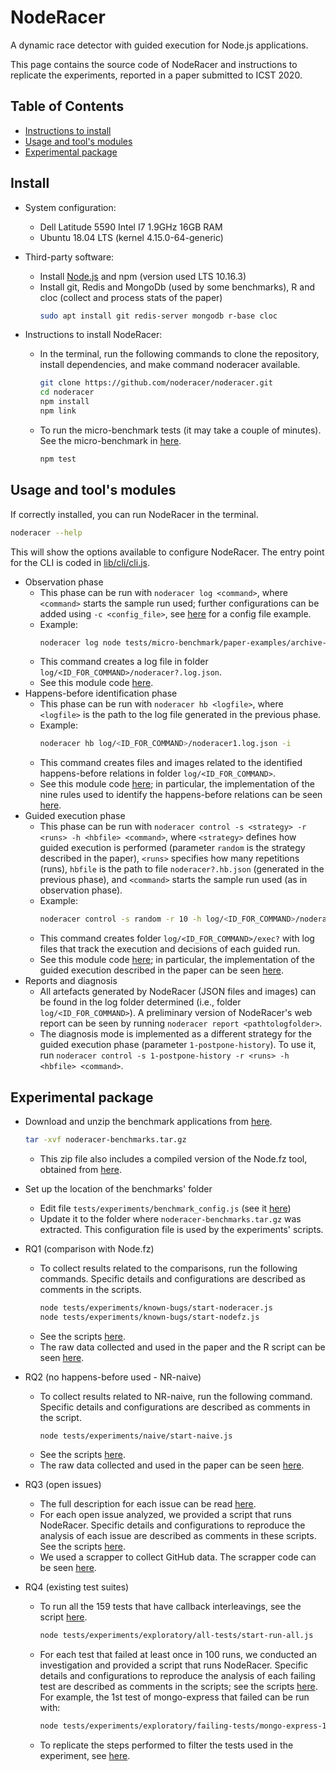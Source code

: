 # NodeRacer

A dynamic race detector with guided execution for Node.js applications. 

This page contains the source code of NodeRacer and instructions to replicate the experiments, reported in a paper submitted to ICST 2020.

## Table of Contents

- [Instructions to install](#install)
- [Usage and tool's modules](#usage-and-tools-modules)
- [Experimental package](#experimental-package)

## Install

- System configuration:
  - Dell Latitude 5590 Intel I7 1.9GHz 16GB RAM
  - Ubuntu 18.04 LTS (kernel 4.15.0-64-generic)

- Third-party software:
  - Install [Node.js](https://nodejs.org/en/download/) and npm (version used LTS 10.16.3)
  - Install git, Redis and MongoDb (used by some benchmarks), R and cloc (collect and process stats of the paper)
    ```bash
    sudo apt install git redis-server mongodb r-base cloc
    ```

- Instructions to install NodeRacer:
  - In the terminal, run the following commands to clone the repository, install dependencies, and make command noderacer available. 
    ```bash
    git clone https://github.com/noderacer/noderacer.git
    cd noderacer
    npm install
    npm link
    ```
  - To run the micro-benchmark tests (it may take a couple of minutes). See the micro-benchmark in [here](tests/micro-benchmark).
    ```bash
    npm test
    ```

## Usage and tool's modules

If correctly installed, you can run NodeRacer in the terminal.  
```bash
noderacer --help
```  
This will show the options available to configure NodeRacer. The entry point for the CLI is coded in [lib/cli/cli.js](lib/cli/cli.js).

- Observation phase
  - This phase can be run with `noderacer log <command>`, where `<command>` starts the sample run used; further configurations can be added using `-c <config_file>`, see [here](lib/logger/settings-example.json) for a config file example. 
  - Example:
    ```bash
    noderacer log node tests/micro-benchmark/paper-examples/archive-like-test.js  
    ```  
  - This command creates a log file in folder `log/<ID_FOR_COMMAND>/noderacer?.log.json`.
  - See this module code [here](lib/logger).
- Happens-before identification phase
  - This phase can be run with `noderacer hb <logfile>`, where `<logfile>` is the path to the log file generated in the previous phase. 
  - Example:
    ```bash
    noderacer hb log/<ID_FOR_COMMAND>/noderacer1.log.json -i
    ```  
  - This command creates files and images related to the identified happens-before relations in folder `log/<ID_FOR_COMMAND>`.
  - See this module code [here](lib/hb); in particular, the implementation of the nine rules used to identify the happens-before relations can be seen [here](lib/hb/rules).
- Guided execution phase
  - This phase can be run with `noderacer control -s <strategy> -r <runs> -h <hbfile> <command>`, where `<strategy>` defines how guided execution is performed (parameter `random` is the strategy described in the paper), `<runs>` specifies how many repetitions (runs), `hbfile` is the path to file `noderacer?.hb.json` (generated in the previous phase), and `<command>` starts the sample run used (as in observation phase). 
  - Example:
    ```bash
    noderacer control -s random -r 10 -h log/<ID_FOR_COMMAND>/noderacer1.hb.json node tests/micro-benchmark/paper-examples/archive-like-test.js
    ```
  - This command creates folder `log/<ID_FOR_COMMAND>/exec?` with log files that track the execution and decisions of each guided run. 
  - See this module code [here](lib/controller); in particular, the implementation of the guided execution described in the paper can be seen [here](lib/controller/strategies/random1.js).
- Reports and diagnosis
  - All artefacts generated by NodeRacer (JSON files and images) can be found in the log folder determined (i.e., folder `log/<ID_FOR_COMMAND>`). A preliminary version of NodeRacer's web report can be seen by running `noderacer report <pathtologfolder>`.  
  - The diagnosis mode is implemented as a different strategy for the guided execution phase (parameter `1-postpone-history`). To use it, run `noderacer control -s 1-postpone-history -r <runs> -h <hbfile> <command>`.  

## Experimental package

- Download and unzip the benchmark applications from [here](https://www.dropbox.com/s/j9l1v42o8auaryl/noderacer-benchmarks.tar.gz).
  ```bash
  tar -xvf noderacer-benchmarks.tar.gz
  ```
  - This zip file also includes a compiled version of the Node.fz tool, obtained from [here](https://github.com/VTLeeLab/NodeFz).
- Set up the location of the benchmarks' folder
  - Edit file `tests/experiments/benchmark_config.js` (see it [here](tests/experiments/benchmark_config.js))
  - Update it to the folder where `noderacer-benchmarks.tar.gz` was extracted. This configuration file is used by the experiments' scripts.
- RQ1 (comparison with Node.fz)
  - To collect results related to the comparisons, run the following commands. Specific details and configurations are described as comments in the scripts.
    ```bash
    node tests/experiments/known-bugs/start-noderacer.js 
    node tests/experiments/known-bugs/start-nodefz.js
    ```    
  - See the scripts [here](tests/experiments/known-bugs).
  - The raw data collected and used in the paper and the R script can be seen [here](tests/experiments/known-bugs/data).
- RQ2 (no happens-before used - NR-naive)
  - To collect results related to NR-naive, run the following command. Specific details and configurations are described as comments in the script.
    ```bash
    node tests/experiments/naive/start-naive.js   
    ```    
  - See the scripts [here](tests/experiments/naive).
  - The raw data collected and used in the paper can be seen [here](tests/experiments/naive/data).

- RQ3 (open issues)
  - The full description for each issue can be read [here](tests/experiments/open-issues).
  - For each open issue analyzed, we provided a script that runs NodeRacer. Specific details and configurations to reproduce the analysis of each issue are described as comments in these scripts. See the scripts [here](tests/experiments/open-issues).
  - We used a scrapper to collect GitHub data. The scrapper code can be seen [here](tests/experiments/github-scrapper).
- RQ4 (existing test suites)
  - To run all the 159 tests that have callback interleavings, see the script [here](tests/experiments/exploratory/all-tests). 
      ```bash
      node tests/experiments/exploratory/all-tests/start-run-all.js  
      ```
  - For each test that failed at least once in 100 runs, we conducted an investigation and provided a script that runs NodeRacer. Specific details and configurations to reproduce the analysis of each failing test are described as comments in the scripts; see the scripts [here](tests/experiments/exploratory/failing-tests). For example, the 1st test of mongo-express that failed can be run with:
    ```bash
    node tests/experiments/exploratory/failing-tests/mongo-express-1.js  
    ```      
  - To replicate the steps performed to filter the tests used in the experiment, see [here](tests/experiments/exploratory/filtering).